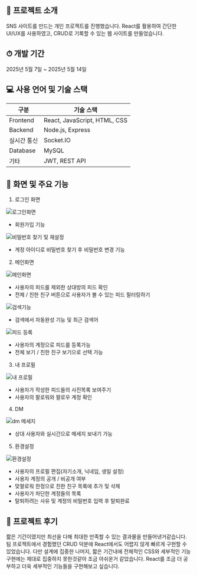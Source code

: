 ## 📝 프로젝트 소개
SNS 사이트를 만드는 개인 프로젝트를 진행했습니다. 
React를 활용하여 간단한 UI/UX를 사용하였고, CRUD로 기록할 수 있는 웹 사이트를 만들었습니다.

## ⏱ 개발 기간
2025년 5월 7일 ~ 2025년 5월 14일

## 💻 사용 언어 및 기술 스택

| 구분 | 기술 스택 |
|------|-----------|
| Frontend | React, JavaScript, HTML, CSS |
| Backend | Node.js, Express |
| 실시간 통신 | Socket.IO |
| Database | MySQL |
| 기타 | JWT, REST API |


## 📱 화면 및 주요 기능
1. 로그인 화면

![로그인화면](https://github.com/user-attachments/assets/b16262a4-5c90-4022-a714-1a324c26a83c)
- 회원가입 기능
  
![비밀번호 찾기 및 재설정](https://github.com/user-attachments/assets/f02458ce-d00a-4030-814c-d11a04750b3a)
- 계정 아이디로 비밀번호 찾기 후 비밀번호 변경 기능

2. 메인화면

![메인화면](https://github.com/user-attachments/assets/c2128916-7a60-457e-a02e-44add81d9648)
- 사용자의 피드를 제외한 상대방의 피드 확인
- 전체 / 친한 친구 버튼으로 사용자가 볼 수 있는 피드 필터링하기

![검색기능](https://github.com/user-attachments/assets/ade57b8c-b3af-4d00-b916-033c32499819)
- 검색에서 자동완성 기능 및 최근 검색어

![피드 등록](https://github.com/user-attachments/assets/4510eed3-af33-4ef8-86b1-3ad3d65f2ffc)
- 사용자의 계정으로 피드를 등록가능
- 전체 보기 / 친한 친구 보기으로 선택 가능

3. 내 프로필

![내 프로필](https://github.com/user-attachments/assets/f5afede0-10d8-4ea0-96bc-f20d7e8baa02)
- 사용자가 작성한 피드들의 사진목록 보여주기
- 사용자의 팔로워와 팔로우 계정 확인

4. DM

![dm 메세지](https://github.com/user-attachments/assets/fbf97ca9-4940-465f-a806-b6a121b44ffa)
- 상대 사용자와 실시간으로 메세지 보내기 가능

5. 환경설정

![환경설정](https://github.com/user-attachments/assets/988947a0-8af8-4445-9d8d-d31f64fb411b)
- 사용자의 프로필 편집(자기소개, 닉네임, 생일 설정)
- 사용자 계정의 공개 / 비공개 여부
- 맞팔로워 한정으로 친한 친구 목록에 추가 및 삭제
- 사용자가 차단한 계정들의 목록
- 탈퇴하려는 사유 및 계정의 비밀번호 입력 후 탈퇴완료

## 💬 프로젝트 후기
짧은 기간이였지만 최선을 다해 최대한 만족할 수 있는 결과물을 만들어낸거같습니다.
팀 프로젝트에서 경험했던 CRUD 덕분에 React에서도 어렵지 않게 빠르게 구현할 수 있었습니다.
다만 설계에 집중한 나머지, 짧은 기간내에 전체적인 CSS와 세부적인 기능구현에는 제대로 집중하지 못한것같아 조금 아쉬운거 같았습니다.
React를 조금 더 공부하고 더욱 세부적인 기능들을 구현해보고 싶습니다.
